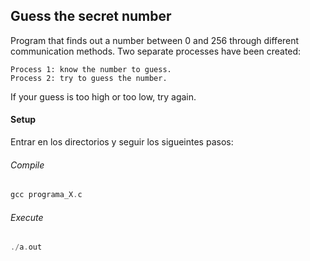 ## Guess the secret number

Program that finds out a number between 0 and 256 through different communication methods. Two separate processes have been created:
```
Process 1: know the number to guess.
Process 2: try to guess the number.
```
If your guess is too high or too low, try again.
 
#### Setup

Entrar en los directorios y seguir los sigueintes pasos:

###### Compile
```c
gcc programa_X.c
```

###### Execute
```c
./a.out
```
